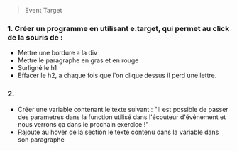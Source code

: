 > Event Target

### 1. Créer un programme en utilisant e.target, qui permet au click de la souris de : 
- Mettre une bordure a la div
- Mettre le paragraphe en gras et en rouge
- Surligné le h1
- Effacer le h2, a chaque fois que l'on clique dessus il perd une lettre.


### 2. 
- Créer une variable contenant le texte suivant : "Il est possible de passer des parametres dans la function utilisé dans l'écouteur d'événement et nous verrons ça dans le prochain exercice !"
- Rajoute au hover de la section le texte contenu dans la variable dans son paragraphe 
